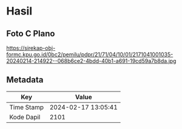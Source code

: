 # Hasil

## Foto C Plano

https://sirekap-obj-formc.kpu.go.id/0bc2/pemilu/pdpr/21/71/04/10/01/2171041001035-20240214-214922--068b6ce2-4bdd-40b1-a691-19cd59a7b8da.jpg


## Metadata

| Key        | Value               |
| ---------- | ------------------- |
| Time Stamp | 2024-02-17 13:05:41 |
| Kode Dapil | 2101                |




